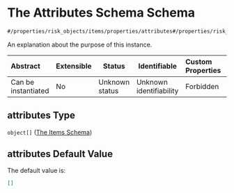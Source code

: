 # The Attributes Schema Schema

```txt
#/properties/risk_objects/items/properties/attributes#/properties/risk_objects/items/properties/attributes
```

An explanation about the purpose of this instance.


| Abstract            | Extensible | Status         | Identifiable            | Custom Properties | Additional Properties | Access Restrictions | Defined In                                                                  |
| :------------------ | ---------- | -------------- | ----------------------- | :---------------- | --------------------- | ------------------- | --------------------------------------------------------------------------- |
| Can be instantiated | No         | Unknown status | Unknown identifiability | Forbidden         | Allowed               | none                | [quotes.schema.json\*](../../out/quotes.schema.json "open original schema") |

## attributes Type

`object[]` ([The Items Schema](quotes-properties-the-risk_objects-schema-the-items-schema-properties-the-attributes-schema-the-items-schema.md))

## attributes Default Value

The default value is:

```json
[]
```
